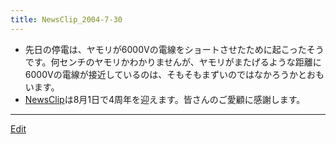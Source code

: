 ```yaml
---
title: NewsClip_2004-7-30
---
```

* 先日の停電は、ヤモリが6000Vの電線をショートさせたために起こったそうです。何センチのヤモリかわかりませんが、ヤモリがまたげるような距離に6000Vの電線が接近しているのは、そもそもまずいのではなかろうかとおもいます。
* [NewsClip](/NewsClip)は8月1日で4周年を迎えます。皆さんのご愛顧に感謝します。




----
[Edit](https://github.com/vitroid/vitroid.github.io/edit/master/MD/NewsClip_2004-7-30.md)

